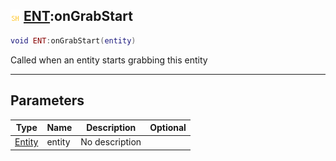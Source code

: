 ## ![shared](.gitbook/assets/shared.png) [ENT](./readme/ENT/README.md):onGrabStart

```lua
void ENT:onGrabStart(entity)
```

Called when an entity starts grabbing this entity

------
## Parameters

| Type   | Name | Description | Optional |
| ------ | ---- | ----------- | -------: |
| [Entity](./readme/Entity/README.md) | entity | No description |  |

